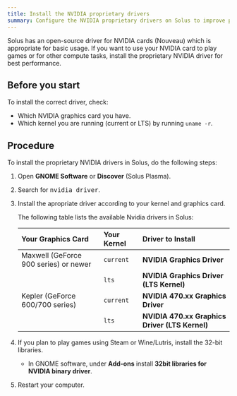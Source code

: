 ```yaml
---
title: Install the NVIDIA proprietary drivers
summary: Configure the NVIDIA proprietary drivers on Solus to improve performance for games and other compute tasks.
---
```


Solus has an open-source driver for NVIDIA cards (Nouveau) which is appropriate for basic usage. If you want to use your NVIDIA card to play games or for other compute tasks, install the proprietary NVIDIA driver for best performance.

## Before you start

To install the correct driver, check:

- Which NVIDIA graphics card you have.
- Which kernel you are running (current or LTS) by running `uname -r`.

## Procedure

To install the proprietary NVIDIA drivers in Solus, do the following steps:

1. Open **GNOME Software** or **Discover** (Solus Plasma).

1. Search for <kbd>nvidia driver</kbd>.

1. Install the apropriate driver according to your kernel and graphics card.

   The following table lists the available Nvidia drivers in Solus:

   | Your Graphics Card                    | Your Kernel | Driver to Install                              |
   | :------------------------------------ | :---------- | :--------------------------------------------- |
   | Maxwell (GeForce 900 series) or newer | `current`   | **NVIDIA Graphics Driver**                     |
   |                                       | `lts`       | **NVIDIA Graphics Driver (LTS Kernel)**        |
   | Kepler (GeForce 600/700 series)       | `current`   | **NVIDIA 470.xx Graphics Driver**              |
   |                                       | `lts`       | **NVIDIA 470.xx Graphics Driver (LTS Kernel)** |

1. If you plan to play games using Steam or Wine/Lutris, install the 32-bit libraries.

   - In GNOME software, under **Add-ons** install **32bit libraries for NVIDIA binary driver**.

1. Restart your computer.
